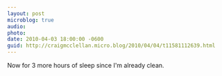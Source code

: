 ```yaml
---
layout: post
microblog: true
audio: 
photo: 
date: 2010-04-03 18:00:00 -0600
guid: http://craigmcclellan.micro.blog/2010/04/04/t11581112639.html
---
```

Now for 3 more hours of sleep since I'm already clean.
